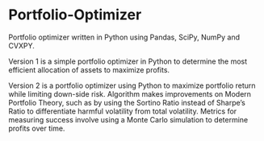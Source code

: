# Portfolio-Optimizer
Portfolio optimizer written in Python using Pandas, SciPy, NumPy and CVXPY.

Version 1 is a simple portfolio optimizer in Python to determine the most efficient allocation of assets to maximize profits.

Version 2 is a portfolio optimizer using Python to maximize portfolio return while limiting down-side risk. Algorithm makes improvements on Modern Portfolio Theory, 
such as by using the Sortino Ratio instead of Sharpe’s Ratio to differentiate harmful volatility from total volatility. Metrics for measuring success involve using
a Monte Carlo simulation to determine profits over time.
